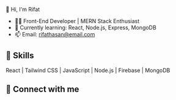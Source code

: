 👋 Hi, I'm Rifat 

- 👨‍💻 Front-End Developer | MERN Stack Enthusiast
- 🌱 Currently learning: React, Node.js, Express, MongoDB
- 📫 Email: rifathasan@email.com

## 🚀 Skills
React | Tailwind CSS | JavaScript | Node.js | Firebase | MongoDB

## 🔗 Connect with me

